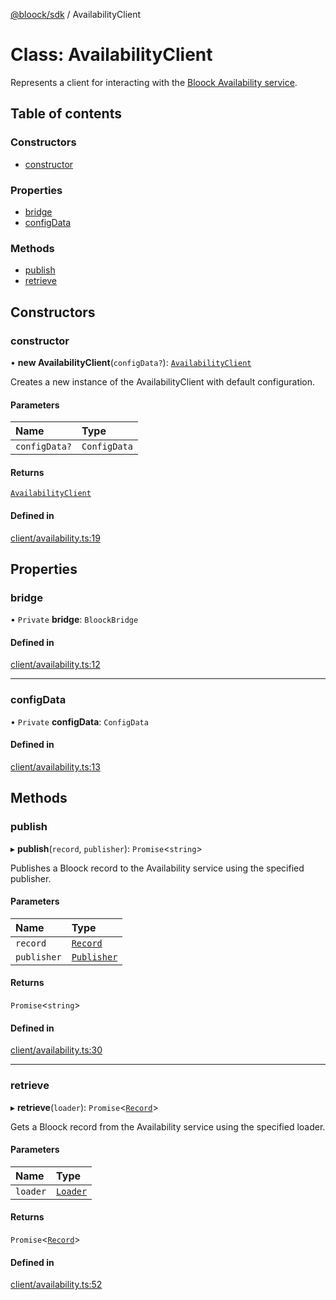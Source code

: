 [@bloock/sdk](../index.md) / AvailabilityClient

# Class: AvailabilityClient

Represents a client for interacting with the [Bloock Availability service](https://dashboard.bloock.com/login).

## Table of contents

### Constructors

- [constructor](AvailabilityClient.md#constructor)

### Properties

- [bridge](AvailabilityClient.md#bridge)
- [configData](AvailabilityClient.md#configdata)

### Methods

- [publish](AvailabilityClient.md#publish)
- [retrieve](AvailabilityClient.md#retrieve)

## Constructors

### constructor

• **new AvailabilityClient**(`configData?`): [`AvailabilityClient`](AvailabilityClient.md)

Creates a new instance of the AvailabilityClient with default configuration.

#### Parameters

| Name | Type |
| :------ | :------ |
| `configData?` | `ConfigData` |

#### Returns

[`AvailabilityClient`](AvailabilityClient.md)

#### Defined in

[client/availability.ts:19](https://github.com/bloock/bloock-sdk/blob/61770ea/languages/js/src/client/availability.ts#L19)

## Properties

### bridge

• `Private` **bridge**: `BloockBridge`

#### Defined in

[client/availability.ts:12](https://github.com/bloock/bloock-sdk/blob/61770ea/languages/js/src/client/availability.ts#L12)

___

### configData

• `Private` **configData**: `ConfigData`

#### Defined in

[client/availability.ts:13](https://github.com/bloock/bloock-sdk/blob/61770ea/languages/js/src/client/availability.ts#L13)

## Methods

### publish

▸ **publish**(`record`, `publisher`): `Promise`\<`string`\>

Publishes a Bloock record to the Availability service using the specified publisher.

#### Parameters

| Name | Type |
| :------ | :------ |
| `record` | [`Record`](Record.md) |
| `publisher` | [`Publisher`](../interfaces/Publisher.md) |

#### Returns

`Promise`\<`string`\>

#### Defined in

[client/availability.ts:30](https://github.com/bloock/bloock-sdk/blob/61770ea/languages/js/src/client/availability.ts#L30)

___

### retrieve

▸ **retrieve**(`loader`): `Promise`\<[`Record`](Record.md)\>

Gets a Bloock record from the Availability service using the specified loader.

#### Parameters

| Name | Type |
| :------ | :------ |
| `loader` | [`Loader`](../interfaces/Loader.md) |

#### Returns

`Promise`\<[`Record`](Record.md)\>

#### Defined in

[client/availability.ts:52](https://github.com/bloock/bloock-sdk/blob/61770ea/languages/js/src/client/availability.ts#L52)
